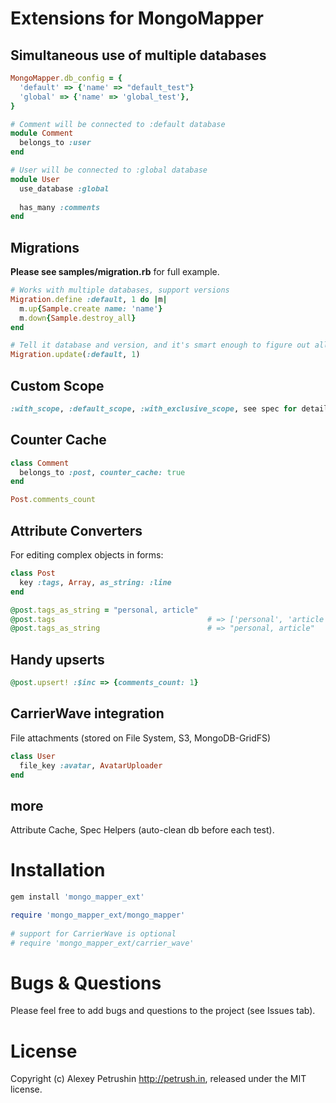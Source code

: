 # Extensions for MongoMapper

## Simultaneous use of multiple databases

``` ruby
MongoMapper.db_config = {
  'default' => {'name' => "default_test"}
  'global' => {'name' => 'global_test'},      
}

# Comment will be connected to :default database
module Comment
  belongs_to :user
end

# User will be connected to :global database
module User
  use_database :global
  
  has_many :comments
end
```
    
## Migrations

**Please see samples/migration.rb** for full example.

``` ruby
# Works with multiple databases, support versions
Migration.define :default, 1 do |m|
  m.up{Sample.create name: 'name'}
  m.down{Sample.destroy_all}
end

# Tell it database and version, and it's smart enough to figure out all needed :up or :down
Migration.update(:default, 1)
```
    
## Custom Scope

``` ruby    
:with_scope, :default_scope, :with_exclusive_scope, see spec for details.
```
    
## Counter Cache

``` ruby
class Comment
  belongs_to :post, counter_cache: true
end

Post.comments_count
```
    
## Attribute Converters

For editing complex objects in forms:

``` ruby
class Post
  key :tags, Array, as_string: :line
end

@post.tags_as_string = "personal, article"
@post.tags                                  # => ['personal', 'article']
@post.tags_as_string                        # => "personal, article"
```
    
## Handy upserts

``` ruby
@post.upsert! :$inc => {comments_count: 1}
```
    
## CarrierWave integration

File attachments (stored on File System, S3, MongoDB-GridFS)

``` ruby
class User
  file_key :avatar, AvatarUploader
end
```
    
## more

Attribute Cache, Spec Helpers (auto-clean db before each test).

# Installation

``` bash
gem install 'mongo_mapper_ext'
```

``` ruby    
require 'mongo_mapper_ext/mongo_mapper'
    
# support for CarrierWave is optional
# require 'mongo_mapper_ext/carrier_wave'
```

# Bugs & Questions

Please feel free to add bugs and questions to the project (see Issues tab).

# License

Copyright (c) Alexey Petrushin http://petrush.in, released under the MIT license.